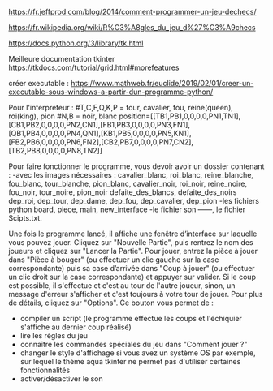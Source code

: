 
https://fr.jeffprod.com/blog/2014/comment-programmer-un-jeu-dechecs/

https://fr.wikipedia.org/wiki/R%C3%A8gles_du_jeu_d%27%C3%A9checs

https://docs.python.org/3/library/tk.html

Meilleure documentation tkinter https://tkdocs.com/tutorial/grid.html#morefeatures

créer executable : https://www.mathweb.fr/euclide/2019/02/01/creer-un-executable-sous-windows-a-partir-dun-programme-python/

Pour l'interpreteur :
#T,C,F,Q,K,P = tour, cavalier, fou, reine(queen), roi(king), pion
#N,B = noir, blanc
position=[[TB1,PB1,0,0,0,0,PN1,TN1],[CB1,PB2,0,0,0,0,PN2,CN1],[FB1,PB3,0,0,0,0,PN3,FN1],[QB1,PB4,0,0,0,0,PN4,QN1],[KB1,PB5,0,0,0,0,PN5,KN1],[FB2,PB6,0,0,0,0,PN6,FN2],[CB2,PB7,0,0,0,0,PN7,CN2],[TB2,PB8,0,0,0,0,PN8,TN2]]

Pour faire fonctionner le programme, vous devoir avoir un dossier contenant :
-avec les images nécessaires :
   cavalier_blanc, roi_blanc, reine_blanche, fou_blanc, tour_blanche, pion_blanc, cavalier_noir, roi_noir, reine_noire, fou_noir, tour_noire, pion_noir
   defaite_des_blancs, defaite_des_noirs
   dep_roi, dep_tour, dep_dame, dep_fou, dep_cavalier, dep_pion
-les fichiers python board, piece, main, new_interface 
-le fichier son ——, le fichier Scipts.txt. 

Une fois le programme lancé, il affiche une fenêtre d’interface sur laquelle vous pouvez jouer. Cliquez sur "Nouvelle Partie", puis rentrez le nom des joueurs et cliquez sur "Lancer la Partie". Pour jouer, entrez la pièce à jouer dans "Pièce à bouger" (ou effectuer un clic gauche sur la case correspondante) puis sa case d’arrivée dans "Coup à jouer" (ou effectuer un clic droit sur la case correspondante) et appuyer sur valider. Si le coup est possible, il s'effectue et c'est au tour de l'autre joueur, sinon, un message d'erreur s'afficher et c'est toujours à votre tour de jouer. 
Pour plus de détails, cliquez sur "Options". Ce bouton vous permet de :
- compiler un script (le programme effectue les coups et l'échiquier s'affiche au dernier coup réalisé)
- lire les règles du jeu
- connaître les commandes spéciales du jeu dans "Comment jouer ?"
- changer le style d'affichage si vous avez un système OS par exemple, sur lequel le thème aqua tkinter ne permet pas d'utiliser certaines fonctionnalités
- activer/désactiver le son
